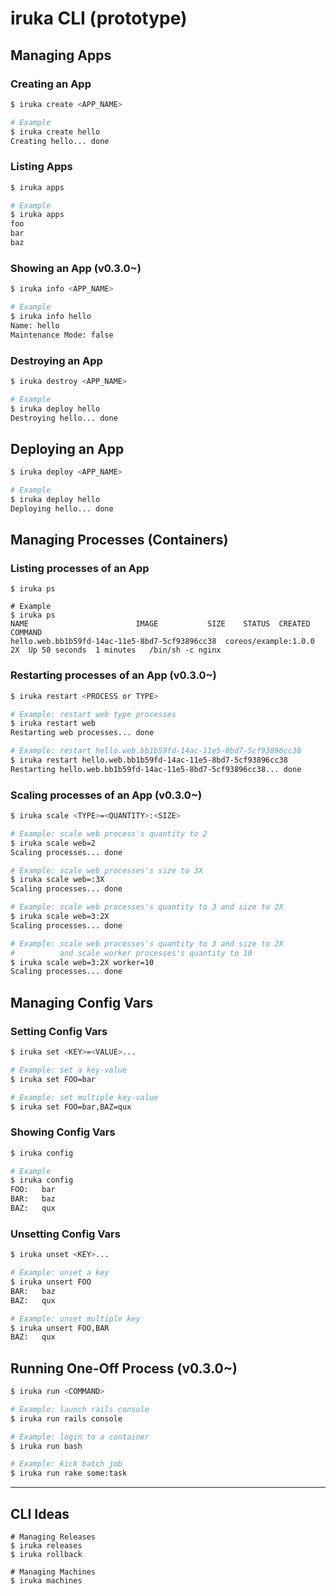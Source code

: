# iruka CLI (prototype)
## Managing Apps
### Creating an App

```bash
$ iruka create <APP_NAME>

# Example
$ iruka create hello
Creating hello... done
```

### Listing Apps

```bash
$ iruka apps

# Example
$ iruka apps
foo
bar
baz
```

### Showing an App (v0.3.0~)

```bash
$ iruka info <APP_NAME>

# Example
$ iruka info hello
Name: hello
Maintenance Mode: false
```

### Destroying an App

```bash
$ iruka destroy <APP_NAME>

# Example
$ iruka deploy hello
Destroying hello... done
```


## Deploying an App

```bash
$ iruka deploy <APP_NAME>

# Example
$ iruka deploy hello
Deploying hello... done
```


## Managing Processes (Containers)
### Listing processes of an App

```
$ iruka ps

# Example
$ iruka ps
NAME                        IMAGE           SIZE    STATUS  CREATED     COMMAND
hello.web.bb1b59fd-14ac-11e5-8bd7-5cf93896cc38  coreos/example:1.0.0    2X  Up 50 seconds  1 minutes   /bin/sh -c nginx
```

### Restarting processes of an App (v0.3.0~)

```bash
$ iruka restart <PROCESS or TYPE>

# Example: restart web type processes
$ iruka restart web
Restarting web processes... done

# Example: restart hello.web.bb1b59fd-14ac-11e5-8bd7-5cf93896cc38
$ iruka restart hello.web.bb1b59fd-14ac-11e5-8bd7-5cf93896cc38
Restarting hello.web.bb1b59fd-14ac-11e5-8bd7-5cf93896cc38... done
```

### Scaling processes of an App (v0.3.0~)

```bash
$ iruka scale <TYPE>=<QUANTITY>:<SIZE>

# Example: scale web process's quantity to 2
$ iruka scale web=2
Scaling processes... done

# Example: scale web processes's size to 3X
$ iruka scale web=:3X
Scaling processes... done

# Example: scale web processes's quantity to 3 and size to 2X
$ iruka scale web=3:2X
Scaling processes... done

# Example: scale web processes's quantity to 3 and size to 2X
#          and scale worker processes's quantity to 10
$ iruka scale web=3:2X worker=10
Scaling processes... done
```


## Managing Config Vars
### Setting Config Vars

```bash
$ iruka set <KEY>=<VALUE>...

# Example: set a key-value
$ iruka set FOO=bar

# Example: set multiple key-value
$ iruka set FOO=bar,BAZ=qux
```

### Showing Config Vars

```bash
$ iruka config

# Example
$ iruka config
FOO:   bar
BAR:   baz
BAZ:   qux
```

### Unsetting Config Vars

```bash
$ iruka unset <KEY>...

# Example: unset a key
$ iruka unsert FOO
BAR:   baz
BAZ:   qux

# Example: unset multiple key
$ iruka unsert FOO,BAR
BAZ:   qux
```


## Running One-Off Process (v0.3.0~)

```bash
$ iruka run <COMMAND>

# Example: launch rails console
$ iruka run rails console

# Example: login to a container
$ iruka run bash

# Example: kick batch job
$ iruka run rake some:task
```


---

## CLI Ideas

```
# Managing Releases
$ iruka releases
$ iruka rollback

# Managing Machines
$ iruka machines
```

